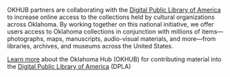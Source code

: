 OKHUB partners are collaborating with the [Digital Public Library of America](https://dp.la) to increase online access to the collections held by cultural organizations across Oklahoma. By working together on this national initiative, we offer users access to Oklahoma collections in conjunction with millions of items—photographs, maps, manuscripts, audio-visual materials, and more—from libraries, archives, and museums across the United States.

[Learn more](/about) about the Oklahoma Hub (OKHUB) for contributing material into the [Digital Public Library of America](https://dp.la) (DPLA)
